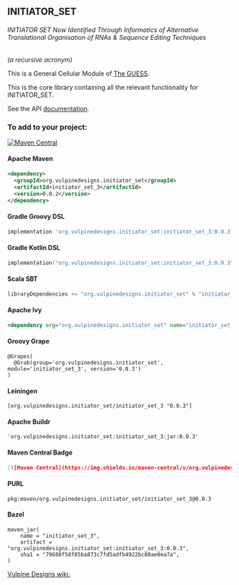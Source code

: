 ## INITIATOR_SET

###### INITIATOR SET Now Identified Through Informatics of Alternative Translational Organisation of RNAs & Sequence Editing Techniques 
_(a recursive acronym)_

This is a General Cellular Module of [The GUESS](https://vulpipedia.vulpinedesigns.com/index.php?n=ProjectGeneticiser.TheGUESS).

This is the core library containing all the relevant functionality for INITIATOR_SET.

See the API [documentation](https://vulpine-designs-labs.github.io/INITIATOR_SET).

### To add to your project:
[![Maven Central](https://img.shields.io/maven-central/v/org.vulpinedesigns.initiator_set/initiator_set_3.svg?label=Maven%20Central)](https://search.maven.org/search?q=g:%22org.vulpinedesigns.initiator_set%22%20AND%20a:%22initiator_set_3%22)

#### Apache Maven
```xml
<dependency>
  <groupId>org.vulpinedesigns.initiator_set</groupId>
  <artifactId>initiator_set_3</artifactId>
  <version>0.0.2</version>
</dependency>
```

#### Gradle Groovy DSL
```groovy
implementation 'org.vulpinedesigns.initiator_set:initiator_set_3:0.0.3'
```

#### Gradle Kotlin DSL
```kotlin
implementation("org.vulpinedesigns.initiator_set:initiator_set_3:0.0.3")
```

#### Scala SBT
```sbt
libraryDependencies += "org.vulpinedesigns.initiator_set" % "initiator_set_3" % "0.0.3"
```

#### Apache Ivy
```xml
<dependency org="org.vulpinedesigns.initiator_set" name="initiator_set_3" rev="0.0.3" />
```

#### Groovy Grape
```
@Grapes(
  @Grab(group='org.vulpinedesigns.initiator_set', module='initiator_set_3', version='0.0.3')
)
```

#### Leiningen
```
[org.vulpinedesigns.initiator_set/initiator_set_3 "0.0.3"]
```

#### Apache Buildr
```
'org.vulpinedesigns.initiator_set:initiator_set_3:jar:0.0.3'
```

#### Maven Central Badge
````markdown
[![Maven Central](https://img.shields.io/maven-central/v/org.vulpinedesigns.initiator_set/initiator_set_3.svg?label=Maven%20Central)](https://search.maven.org/search?q=g:%22org.vulpinedesigns.initiator_set%22%20AND%20a:%22initiator_set_3%22)
````

#### PURL
``` 
pkg:maven/org.vulpinedesigns.initiator_set/initiator_set_3@0.0.3
```

#### Bazel 
```
maven_jar(
    name = "initiator_set_3",
    artifact = "org.vulpinedesigns.initiator_set:initiator_set_3:0.0.3",
    sha1 = "79688f58f85ba873c7fd5adfb4922bc80ae0ea7a",
)
```

[Vulpine Designs wiki.](https://vulpipedia.vulpinedesigns.com/index.php?n=TheGUESS.INITIATORSET)

